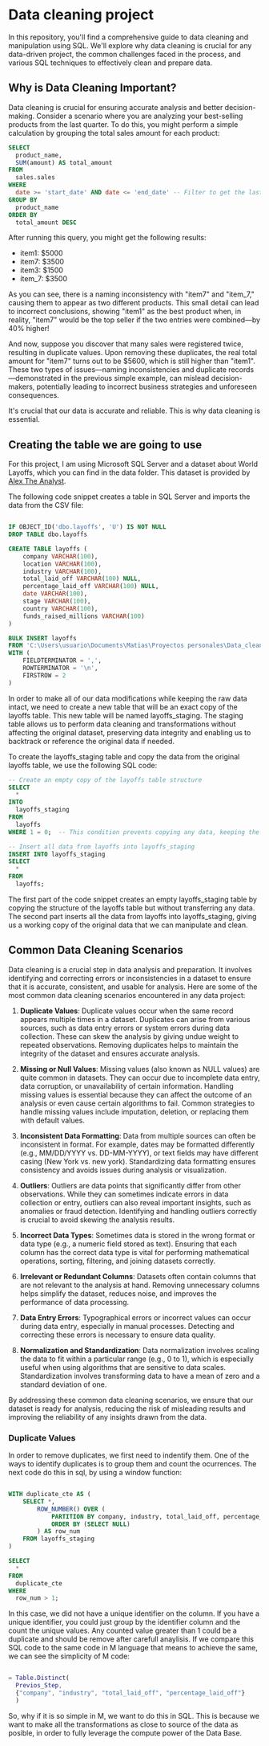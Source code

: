 # Data cleaning project

In this repository, you'll find a comprehensive guide to data cleaning and manipulation using SQL. We'll explore why data cleaning is crucial for any data-driven project, the common challenges faced in the process, and various SQL techniques to effectively clean and prepare data.

## Why is Data Cleaning Important?

Data cleaning is crucial for ensuring accurate analysis and better decision-making. Consider a scenario where you are analyzing your best-selling products from the last quarter. To do this, you might perform a simple calculation by grouping the total sales amount for each product:


```sql
SELECT
  product_name,
  SUM(amount) AS total_amount
FROM
  sales.sales
WHERE
  date >= 'start_date' AND date <= 'end_date' -- Filter to get the last quarter
GROUP BY 
  product_name
ORDER BY
  total_amount DESC
```

After running this query, you might get the following results:

* item1: $5000
* item7: $3500
* item3: $1500
* item_7: $3500

As you can see, there is a naming inconsistency with "item7" and "item_7," causing them to appear as two different products. This small detail can lead to incorrect conclusions, showing "item1" as the best product when, in reality, "item7" would be the top seller if the two entries were combined—by 40% higher!

And now, suppose you discover that many sales were registered twice, resulting in duplicate values. Upon removing these duplicates, the real total amount for "item7" turns out to be $5600, which is still higher than "item1". These two types of issues—naming inconsistencies and duplicate records—demonstrated in the previous simple example, can mislead decision-makers, potentially leading to incorrect business strategies and unforeseen consequences.

It's crucial that our data is accurate and reliable. This is why data cleaning is essential.

## Creating the table we are going to use

For this project, I am using Microsoft SQL Server and a dataset about World Layoffs, which you can find in the data folder. This dataset is provided by [Alex The Analyst](https://github.com/AlexTheAnalyst/MySQL-YouTube-Series/blob/main/layoffs.csv).

The following code snippet creates a table in SQL Server and imports the data from the CSV file:

```sql

IF OBJECT_ID('dbo.layoffs', 'U') IS NOT NULL
DROP TABLE dbo.layoffs

CREATE TABLE layoffs (
    company VARCHAR(100),
    location VARCHAR(100),
    industry VARCHAR(100),
    total_laid_off VARCHAR(100) NULL,
    percentage_laid_off VARCHAR(100) NULL,
    date VARCHAR(100),
    stage VARCHAR(100),
    country VARCHAR(100),
    funds_raised_millions VARCHAR(100)
)

BULK INSERT layoffs
FROM 'C:\Users\usuario\Documents\Matias\Proyectos personales\Data_cleaning_project\data\layoffs.csv'
WITH (
    FIELDTERMINATOR = ',',  
    ROWTERMINATOR = '\n',   
    FIRSTROW = 2            
)

```

In order to make all of our data modifications while keeping the raw data intact, we need to create a new table that will be an exact copy of the layoffs table. This new table will be named layoffs_staging. The staging table allows us to perform data cleaning and transformations without affecting the original dataset, preserving data integrity and enabling us to backtrack or reference the original data if needed.

To create the layoffs_staging table and copy the data from the original layoffs table, we use the following SQL code:

```sql
-- Create an empty copy of the layoffs table structure
SELECT 
  * 
INTO 
  layoffs_staging
FROM
  layoffs
WHERE 1 = 0;  -- This condition prevents copying any data, keeping the table empty

-- Insert all data from layoffs into layoffs_staging
INSERT INTO layoffs_staging
SELECT
  * 
FROM 
  layoffs;

```

The first part of the code snippet creates an empty layoffs_staging table by copying the structure of the layoffs table but without transferring any data. The second part inserts all the data from layoffs into layoffs_staging, giving us a working copy of the original data that we can manipulate and clean.

## Common Data Cleaning Scenarios

Data cleaning is a crucial step in data analysis and preparation. It involves identifying and correcting errors or inconsistencies in a dataset to ensure that it is accurate, consistent, and usable for analysis. Here are some of the most common data cleaning scenarios encountered in any data project:

1. **Duplicate Values**: Duplicate values occur when the same record appears multiple times in a dataset. Duplicates can arise from various sources, such as data entry errors or system errors during data collection. These can skew the analysis by giving undue weight to repeated observations. Removing duplicates helps to maintain the integrity of the dataset and ensures accurate analysis.

2. **Missing or Null Values**: Missing values (also known as NULL values) are quite common in datasets. They can occur due to incomplete data entry, data corruption, or unavailability of certain information. Handling missing values is essential because they can affect the outcome of an analysis or even cause certain algorithms to fail. Common strategies to handle missing values include imputation, deletion, or replacing them with default values.

3. **Inconsistent Data Formatting**: Data from multiple sources can often be inconsistent in format. For example, dates may be formatted differently (e.g., MM/DD/YYYY vs. DD-MM-YYYY), or text fields may have different casing (New York vs. new york). Standardizing data formatting ensures consistency and avoids issues during analysis or visualization.

4. **Outliers**: Outliers are data points that significantly differ from other observations. While they can sometimes indicate errors in data collection or entry, outliers can also reveal important insights, such as anomalies or fraud detection. Identifying and handling outliers correctly is crucial to avoid skewing the analysis results.

5. **Incorrect Data Types**: Sometimes data is stored in the wrong format or data type (e.g., a numeric field stored as text). Ensuring that each column has the correct data type is vital for performing mathematical operations, sorting, filtering, and joining datasets correctly.

6. **Irrelevant or Redundant Columns**: Datasets often contain columns that are not relevant to the analysis at hand. Removing unnecessary columns helps simplify the dataset, reduces noise, and improves the performance of data processing.

7. **Data Entry Errors**: Typographical errors or incorrect values can occur during data entry, especially in manual processes. Detecting and correcting these errors is necessary to ensure data quality.

8. **Normalization and Standardization**: Data normalization involves scaling the data to fit within a particular range (e.g., 0 to 1), which is especially useful when using algorithms that are sensitive to data scales. Standardization involves transforming data to have a mean of zero and a standard deviation of one.

By addressing these common data cleaning scenarios, we ensure that our dataset is ready for analysis, reducing the risk of misleading results and improving the reliability of any insights drawn from the data.

### Duplicate Values

In order to remove duplicates, we first need to indentify them. One of the ways to identify duplicates is to group them and count the ocurrences. The next code do this in sql, by using a window function:

```sql

WITH duplicate_cte AS (
    SELECT *,
        ROW_NUMBER() OVER (
            PARTITION BY company, industry, total_laid_off, percentage_laid_off, date 
			ORDER BY (SELECT NULL)  
        ) AS row_num
    FROM layoffs_staging
)

SELECT 
  *
FROM 
  duplicate_cte
WHERE 
  row_num > 1;

```
In this case, we did not have a unique identifier on the column. If you have a unique identifier, you could just group by the identifier column and the count the unique values. Any counted value greater than 1 could be a duplicate and should be remove after carefull anaylisis. 
If we compare this SQL code to the same code in M language that means to achieve the same, we can see the simplicity of M code:

```M

= Table.Distinct(
  Previos_Step, 
  {"company", "industry", "total_laid_off", "percentage_laid_off"}
  )

```
So, why if it is so simple in M, we want to do this in SQL. This is because we want to make all the transformations as close to source of the data as posible, in order to fully leverage the compute power of the Data Base.
